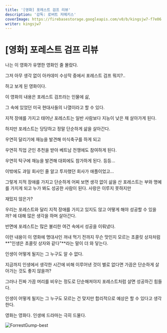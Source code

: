 ```yaml
---
title: '[영화] 포레스트 검프 리뷰'
description: '감독: 로버트 저메키스'
coverImage: https://firebasestorage.googleapis.com/v0/b/kingsjw7-f7e06.appspot.com/o/images%2Fmovie%2FForrestGump%2FForrestGump.jpeg?alt=media&token=3d65a394-ac6f-420c-8093-9769ff5e0aa4
writer: kingsjw7
---
```


# [영화] 포레스트 검프 리뷰

나는 이 영화가 유명한 영화인 줄 몰랐다.

그저 아무 생각 없이 아카데미 수상작 중에서 포레스트 검프 뭐지?..

하고 보게 된 영화이다.


이 영화의 내용은 포레스트 검프라는 인물에 삶,

그 속에 있었던 미국 현대사들의 나열이라고 할 수 있다.


지적 장애를 가지고 태어난 포레스트는 일반 사람보다 지능이 낮은 채 살아가게 된다.

하지만 포레스트는 당당하고 정말 단순하게 삶을 살아간다.

우연히 달리기에 재능을 발견해 미식축구를 하게 되고

우연히 직업 군인 추천을 받아 베트남 전쟁에도 참여하게 된다.

우연히 탁구에 재능을 발견해 대회에도 참가하게 된다. 등등...

이밖에도 과일 회사인 줄 알고 투자했던 회사가 애플이었고...

그렇게 지적 장애를 가지고 단순하게 어찌 보면 생각 없이 삶을 산 포레스트는 부와 명예를 가지게 되고 누가 봐도 성공한 사람이 된다. 사랑은 이루지 못하지만


재밌지 않은가?

우리는 포레스트와 달리 지적 장애를 가지고 있지도 않고 어떻게 해야 성공할 수 있을까? 에 대해 많은 생각을 하며 살아간다.

반면에 포레스트는 많은 불리한 여건 속에서 성공을 이뤄냈다.

이런 내용이 이 영화에 명대사인 꺼내 먹기 전까지 무슨 맛인지 모르는 초콜릿 상자처럼 **"인생은 초콜릿 상자와 같다"**라는 말이 더 와 닿는다.


인생이 어떻게 될지는 그 누구도 알 수 없다.

지금까지 인생에서 생각한 시간에 비해 이루어낸 것이 별로 없다면 가끔은 단순하게 살아가는 것도 좋지 않을까?


그러나 진짜 가끔 머리를 비우는 정도로 단순해져야지 포레스트처럼 살면 성공하긴 힘들다.

인생이 어떻게 될지는 그 누구도 모르는 건 맞지만 합리적으로 예상은 할 수 있다고 생각한다.

영화는 영화다. 인생에 드라마는 극히 드물다.

![ForrestGump-best](https://firebasestorage.googleapis.com/v0/b/kingsjw7-f7e06.appspot.com/o/images%2Fmovie%2FForrestGump%2FForrestGump-best.gif?alt=media&token=cdbffc08-270e-4ce0-84d0-b27cce30551c)
